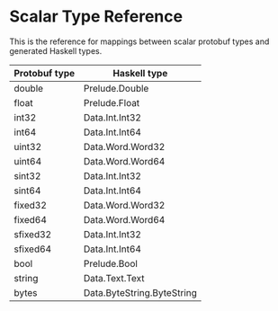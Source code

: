 # Scalar Type Reference

This is the reference for mappings between scalar protobuf types and generated Haskell types.

| Protobuf type  | Haskell type               |
| -------------- | -------------              |
| double         | Prelude.Double             |
| float          | Prelude.Float              |
| int32          | Data.Int.Int32             |
| int64          | Data.Int.Int64             |
| uint32         | Data.Word.Word32           |
| uint64         | Data.Word.Word64           |
| sint32         | Data.Int.Int32             |
| sint64         | Data.Int.Int64             |
| fixed32        | Data.Word.Word32           |
| fixed64        | Data.Word.Word64           |
| sfixed32       | Data.Int.Int32             |
| sfixed64       | Data.Int.Int64             |
| bool           | Prelude.Bool               |
| string         | Data.Text.Text             |
| bytes          | Data.ByteString.ByteString |

